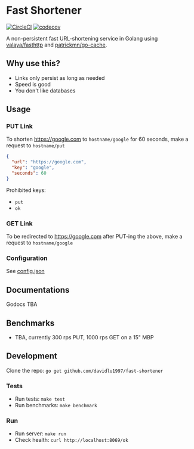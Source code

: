 # Fast Shortener
[![CircleCI](https://circleci.com/gh/DavidLu1997/fast-shortener/tree/master.svg?style=svg&circle-token=913bd3241b1007590e4c743144cd8c598ce59220)](https://circleci.com/gh/DavidLu1997/fast-shortener/tree/master)
[![codecov](https://codecov.io/gh/DavidLu1997/fast-shortener/branch/master/graph/badge.svg?token=DN5spsSZGE)](https://codecov.io/gh/DavidLu1997/fast-shortener)

A non-persistent fast URL-shortening service in Golang using [valaya/fasthttp](https://github.com/valyala/fasthttp) and [patrickmn/go-cache](https://github.com/patrickmn/go-cache).

## Why use this?

- Links only persist as long as needed
- Speed is good
- You don't like databases

## Usage

### PUT Link

To shorten https://google.com to `hostname/google` for 60 seconds, make a request to `hostname/put`
```json
{
  "url": "https://google.com",
  "key": "google",
  "seconds": 60
}
```

Prohibited keys:
- `put`
- `ok`

### GET Link

To be redirected to https://google.com after PUT-ing the above, make a request to `hostname/google`

### Configuration

See [config.json](https://github.com/DavidLu1997/fast-shortener/blob/master/config/config.json)

## Documentations

Godocs TBA

## Benchmarks

- TBA, currently 300 rps PUT, 1000 rps GET on a 15" MBP

## Development

Clone the repo: `go get github.com/davidlu1997/fast-shortener`

### Tests

- Run tests: `make test`
- Run benchmarks: `make benchmark`

### Run

- Run server: `make run`
- Check health: `curl http://localhost:8069/ok`
